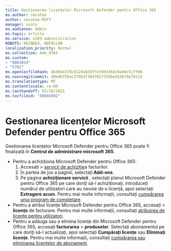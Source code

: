 ```yaml
---
title: Gestionarea licențelor Microsoft Defender pentru Office 365
ms.author: cmcatee
author: cmcatee-MSFT
manager: scotv
ms.audience: Admin
ms.topic: article
ms.service: o365-administration
ROBOTS: NOINDEX, NOFOLLOW
localization_priority: Normal
ms.collection: Adm_O365
ms.custom:
- "9003019"
- "5782"
ms.openlocfilehash: 8bd6b4378c81241839ffe39dd36dc0a66c5c7f06
ms.sourcegitcommit: dde46756ac370b3f384702f259bed1dbf8e7611b
ms.translationtype: MT
ms.contentlocale: ro-RO
ms.lasthandoff: 03/10/2021
ms.locfileid: "50601692"
---
```

# <a name="microsoft-defender-for-office-365-license-management"></a>Gestionarea licențelor Microsoft Defender pentru Office 365

Gestionarea licențelor Microsoft Defender pentru Office 365 poate fi finalizată în  **Centrul de administrare microsoft 365**.

- Pentru a achiziționa Microsoft Defender pentru Office 365:
    1. Accesați   >  [servicii de achiziție](https://go.microsoft.com/fwlink/p/?linkid=868433)a facturilor.
    2. În partea de jos a paginii, selectați **Add-ons**.
    3. Pe pagina **achiziționare servicii** , selectați planul Microsoft Defender pentru Office 365 pe care doriți să-l achiziționați, introduceți numărul de utilizatori care au nevoie de o licență, apoi selectați **Extragere acum**. Pentru mai multe informații, consultați [cumpărarea unui program de completare](https://docs.microsoft.com/microsoft-365/commerce/buy-or-edit-an-add-on).
- Pentru a atribui licențe Microsoft Defender pentru Office 365, accesați  >  **licențe** de facturare. Pentru mai multe informații, consultați [atribuirea de licențe pentru utilizatori](https://docs.microsoft.com/microsoft-365/admin/manage/assign-licenses-to-users).
- Pentru a adăuga sau a elimina licențe din Microsoft Defender pentru Office 365, accesați **facturarea**  >  **produselor**. Selectați abonamentul pe care doriți să-l actualizați, apoi selectați **Cumpărați licențe** sau **Eliminați licențe**. Pentru mai multe informații, consultați [cumpărarea sau eliminarea licențelor de abonament](https://docs.microsoft.com/microsoft-365/commerce/licenses/buy-licenses).